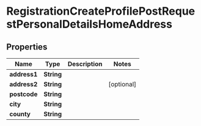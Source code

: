 

# RegistrationCreateProfilePostRequestPersonalDetailsHomeAddress


## Properties

| Name | Type | Description | Notes |
|------------ | ------------- | ------------- | -------------|
|**address1** | **String** |  |  |
|**address2** | **String** |  |  [optional] |
|**postcode** | **String** |  |  |
|**city** | **String** |  |  |
|**county** | **String** |  |  |



